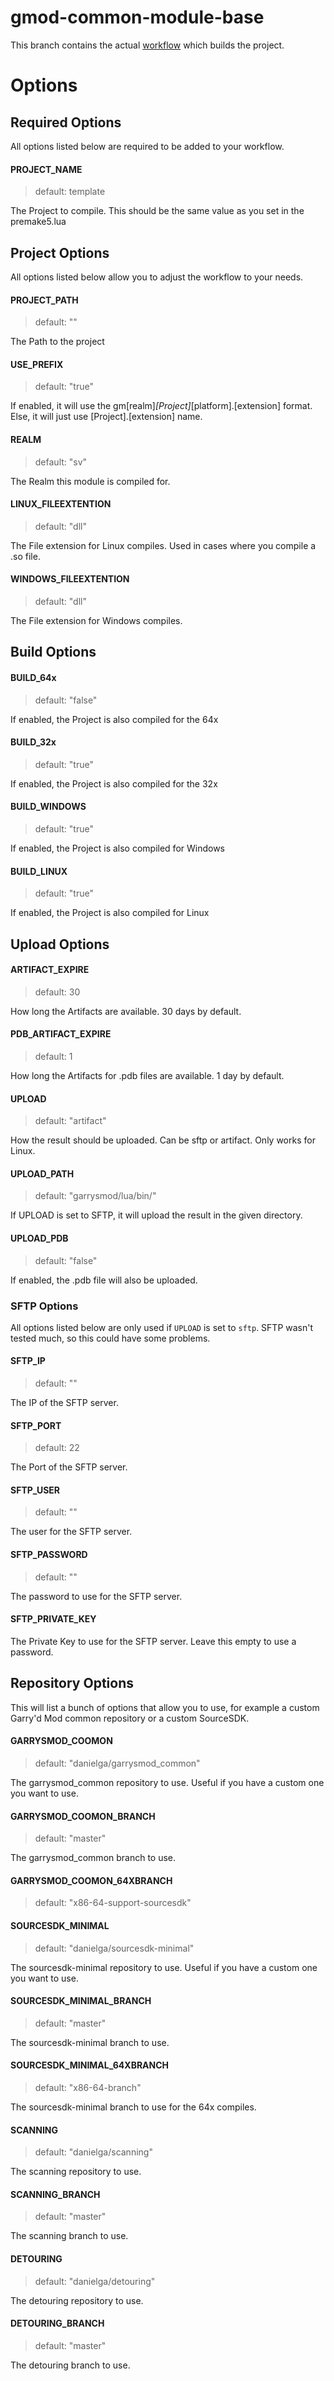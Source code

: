 # gmod-common-module-base

This branch contains the actual [workflow](https://github.com/RaphaelIT7/gmod-common-module-base/blob/workflow/.github/workflows/compile.yml) which builds the project.

# Options
## Required Options
All options listed below are required to be added to your workflow.

#### PROJECT_NAME
> default: template

The Project to compile. This should be the same value as you set in the premake5.lua

## Project Options
All options listed below allow you to adjust the workflow to your needs.

#### PROJECT_PATH
> default: ""

The Path to the project

#### USE_PREFIX
> default: "true"

If enabled, it will use the gm[realm]_[Project]_[platform].[extension] format. Else, it will just use [Project].[extension] name.

#### REALM
> default: "sv"

The Realm this module is compiled for.

#### LINUX_FILEEXTENTION
> default: "dll"

The File extension for Linux compiles. Used in cases where you compile a .so file.

#### WINDOWS_FILEEXTENTION
> default: "dll"

The File extension for Windows compiles.

## Build Options
#### BUILD_64x
> default: "false"

If enabled, the Project is also compiled for the 64x

#### BUILD_32x
> default: "true"

If enabled, the Project is also compiled for the 32x

#### BUILD_WINDOWS
> default: "true"

If enabled, the Project is also compiled for Windows

#### BUILD_LINUX
> default: "true"

If enabled, the Project is also compiled for Linux

## Upload Options
#### ARTIFACT_EXPIRE
> default: 30

How long the Artifacts are available. 30 days by default.

#### PDB_ARTIFACT_EXPIRE
> default: 1

How long the Artifacts for .pdb files are available. 1 day by default.

#### UPLOAD
> default: "artifact"

How the result should be uploaded. Can be sftp or artifact. Only works for Linux.

#### UPLOAD_PATH
> default: "garrysmod/lua/bin/"

If UPLOAD is set to SFTP, it will upload the result in the given directory.

#### UPLOAD_PDB
> default: "false"

If enabled, the .pdb file will also be uploaded.

### SFTP Options
All options listed below are only used if `UPLOAD` is set to `sftp`.
SFTP wasn't tested much, so this could have some problems.

#### SFTP_IP
> default: ""

The IP of the SFTP server.

#### SFTP_PORT
> default: 22

The Port of the SFTP server.

#### SFTP_USER
> default: ""

The user for the SFTP server.

#### SFTP_PASSWORD
> default: ""

The password to use for the SFTP server.

#### SFTP_PRIVATE_KEY
The Private Key to use for the SFTP server. Leave this empty to use a password.

## Repository Options
This will list a bunch of options that allow you to use, for example a custom Garry'd Mod common repository or a custom SourceSDK.

#### GARRYSMOD_COOMON
> default: "danielga/garrysmod_common"

The garrysmod_common repository to use. Useful if you have a custom one you want to use.

#### GARRYSMOD_COOMON_BRANCH
> default: "master"

The garrysmod_common branch to use.

#### GARRYSMOD_COOMON_64XBRANCH
> default: "x86-64-support-sourcesdk"

#### SOURCESDK_MINIMAL
> default: "danielga/sourcesdk-minimal"

The sourcesdk-minimal repository to use. Useful if you have a custom one you want to use.

#### SOURCESDK_MINIMAL_BRANCH
> default: "master"

The sourcesdk-minimal branch to use.

#### SOURCESDK_MINIMAL_64XBRANCH
> default: "x86-64-branch"

The sourcesdk-minimal branch to use for the 64x compiles.

#### SCANNING
> default: "danielga/scanning"

The scanning repository to use.

#### SCANNING_BRANCH
> default: "master"

The scanning branch to use.

#### DETOURING
> default: "danielga/detouring"

The detouring repository to use.

#### DETOURING_BRANCH
> default: "master"

The detouring branch to use.

